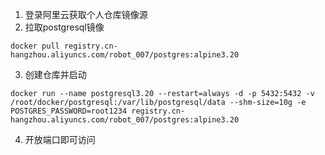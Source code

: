 1. 登录阿里云获取个人仓库镜像源
2. 拉取postgresql镜像
```
docker pull registry.cn-hangzhou.aliyuncs.com/robot_007/postgres:alpine3.20
```
3.  创建仓库并启动
```
docker run --name postgresql3.20 --restart=always -d -p 5432:5432 -v /root/docker/postgresql:/var/lib/postgresql/data --shm-size=10g -e POSTGRES_PASSWORD=root1234 registry.cn-hangzhou.aliyuncs.com/robot_007/postgres:alpine3.20
```
4. 开放端口即可访问
